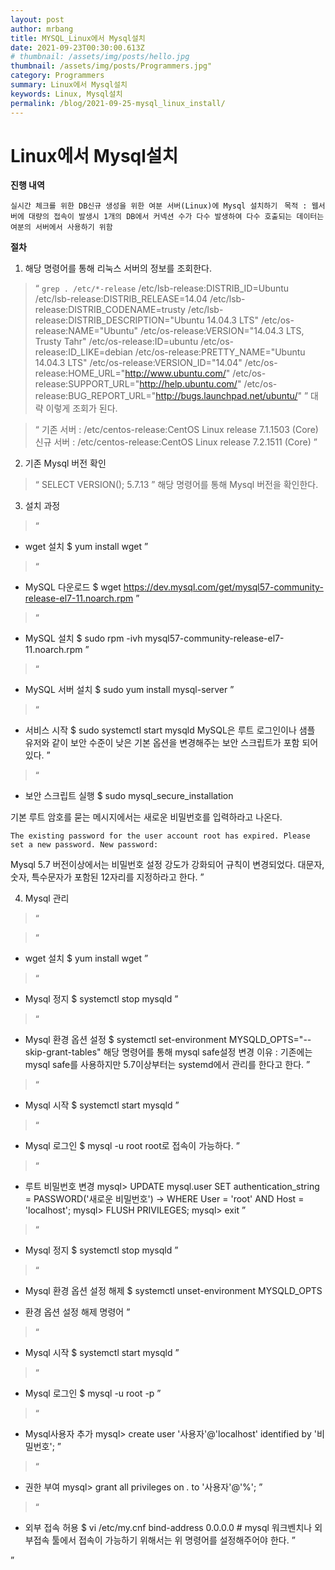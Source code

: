 ```yaml
---
layout: post
author: mrbang
title: MYSQL_Linux에서 Mysql설치
date: 2021-09-23T00:30:00.613Z
# thumbnail: /assets/img/posts/hello.jpg
thumbnail: /assets/img/posts/Programmers.jpg"
category: Programmers
summary: Linux에서 Mysql설치
keywords: Linux, Mysql설치
permalink: /blog/2021-09-25-mysql_linux_install/
---
```

# Linux에서 Mysql설치

**진행 내역** 

`실시간 체크를 위한 DB신규 생성을 위한 여분 서버(Linux)에 Mysql 설치하기 `
`목적 : 웹서버에 대량의 접속이 발생시 1개의 DB에서 커넥션 수가 다수 발생하여 다수 호출되는 데이터는 여분의 서버에서 사용하기 위함`


**절차** 

1. 해당 명령어를 통해 리눅스 서버의 정보를 조회한다. 
> “
`grep . /etc/*-release`
/etc/lsb-release:DISTRIB_ID=Ubuntu
/etc/lsb-release:DISTRIB_RELEASE=14.04
/etc/lsb-release:DISTRIB_CODENAME=trusty
/etc/lsb-release:DISTRIB_DESCRIPTION="Ubuntu 14.04.3 LTS"
/etc/os-release:NAME="Ubuntu"
/etc/os-release:VERSION="14.04.3 LTS, Trusty Tahr"
/etc/os-release:ID=ubuntu
/etc/os-release:ID_LIKE=debian
/etc/os-release:PRETTY_NAME="Ubuntu 14.04.3 LTS"
/etc/os-release:VERSION_ID="14.04"
/etc/os-release:HOME_URL="http://www.ubuntu.com/"
/etc/os-release:SUPPORT_URL="http://help.ubuntu.com/"
/etc/os-release:BUG_REPORT_URL="http://bugs.launchpad.net/ubuntu/"
”
대략 이렇게 조회가 된다. 

> “
기존 서버 : /etc/centos-release:CentOS Linux release 7.1.1503 (Core)
신규 서버 : /etc/centos-release:CentOS Linux release 7.2.1511 (Core)
”

2. 기존 Mysql 버전 확인 

> “
SELECT VERSION();
5.7.13
”
해당 명령어를 통해 Mysql 버전을 확인한다. 

3. 설치 과정

> “
* wget 설치
$ yum install wget
”

> “
* MySQL 다운로드
$ wget https://dev.mysql.com/get/mysql57-community-release-el7-11.noarch.rpm
”

> “
* MySQL 설치
$ sudo rpm -ivh mysql57-community-release-el7-11.noarch.rpm
”

> “
* MySQL 서버 설치
$ sudo yum install mysql-server
”

> “
* 서비스 시작
$ sudo systemctl start mysqld
MySQL은 루트 로그인이나 샘플 유저와 같이 보안 수준이 낮은 기본 옵션을 변경해주는 보안 스크립트가 포함 되어있다.
”

> “
* 보안 스크립트 실행
$ sudo mysql_secure_installation

기본 루트 암호를 묻는 메시지에서는 새로운 비밀번호를 입력하라고 나온다. 

`The existing password for the user account root has expired. Please set a new password. New password:`

Mysql 5.7 버전이상에서는 비밀번호 설정 강도가 강화되어 규칙이 변경되었다. 
대문자, 숫자, 특수문자가 포함된 12자리를 지정하라고 한다. 
”

4. Mysql 관리 

> “

> “
* wget 설치
$ yum install wget
”

> “
* Mysql 정지
$ systemctl stop mysqld
”

> “
* Mysql 환경 옵션 설정
$ systemctl set-environment MYSQLD_OPTS="--skip-grant-tables"
해당 명령어를 통해 mysql safe설정 변경 
이유 : 기존에는 mysql safe를 사용하지만 5.7이상부터는 systemd에서 관리를 한다고 한다. 
”

> “
* Mysql 시작
$ systemctl start mysqld
”

> “
* Mysql 로그인
$ mysql -u root
root로 접속이 가능하다. 
”

> “
* 루트 비밀번호 변경
mysql> UPDATE mysql.user SET authentication_string = PASSWORD('새로운 비밀번호') -> WHERE User = 'root' AND Host = 'localhost'; mysql> FLUSH PRIVILEGES; mysql> exit
”

> “
* Mysql 정지
$ systemctl stop mysqld
”

> “
* Mysql 환경 옵션 설정 해제 
$ systemctl unset-environment MYSQLD_OPTS
- 환경 옵션 설정 해제 명령어 
”

> “
* Mysql 시작
$ systemctl start mysqld
”

> “
* Mysql 로그인
$ mysql -u root -p
”

> “
* Mysql사용자 추가
mysql> create user '사용자'@'localhost' identified by '비밀번호';
”

> “
* 권한 부여
mysql> grant all privileges on *.* to '사용자'@'%';
”

> “
* 외부 접속 허용
$ vi /etc/my.cnf bind-address 0.0.0.0 # 
mysql 워크벤치나 외부접속 툴에서 접속이 가능하기 위해서는 위 명령어를 설정해주어야 한다.
”

”
